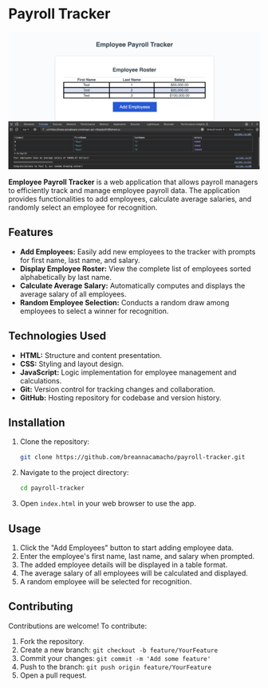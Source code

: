 # Payroll Tracker

![Sample Picture](assets/images/sample_pic.png)

**Employee Payroll Tracker** is a web application that allows payroll managers to efficiently track and manage employee payroll data. The application provides functionalities to add employees, calculate average salaries, and randomly select an employee for recognition.

## Features

- **Add Employees:** Easily add new employees to the tracker with prompts for first name, last name, and salary.
- **Display Employee Roster:** View the complete list of employees sorted alphabetically by last name.
- **Calculate Average Salary:** Automatically computes and displays the average salary of all employees.
- **Random Employee Selection:** Conducts a random draw among employees to select a winner for recognition.

## Technologies Used

- **HTML:** Structure and content presentation.
- **CSS:** Styling and layout design.
- **JavaScript:** Logic implementation for employee management and calculations.
- **Git:** Version control for tracking changes and collaboration.
- **GitHub:** Hosting repository for codebase and version history.

## Installation

1. Clone the repository:

    ```bash
    git clone https://github.com/breannacamacho/payroll-tracker.git
    ```

2. Navigate to the project directory:

    ```bash
    cd payroll-tracker
    ```

3. Open `index.html` in your web browser to use the app.

## Usage

1. Click the "Add Employees" button to start adding employee data.
2. Enter the employee's first name, last name, and salary when prompted.
3. The added employee details will be displayed in a table format.
4. The average salary of all employees will be calculated and displayed.
5. A random employee will be selected for recognition.

## Contributing

Contributions are welcome! To contribute:

1. Fork the repository.
2. Create a new branch: `git checkout -b feature/YourFeature`
3. Commit your changes: `git commit -m 'Add some feature'`
4. Push to the branch: `git push origin feature/YourFeature`
5. Open a pull request.
